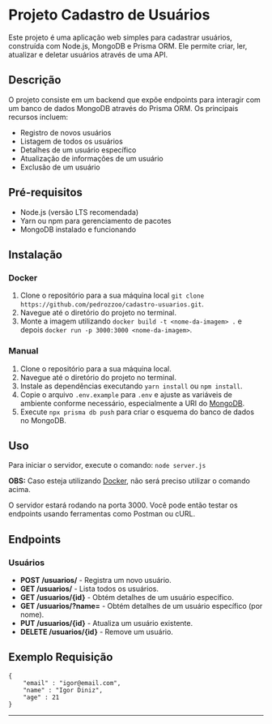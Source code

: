 # Projeto Cadastro de Usuários

Este projeto é uma aplicação web simples para cadastrar usuários, construída com Node.js, MongoDB e Prisma ORM. Ele permite criar, ler, atualizar e deletar usuários através de uma API.

## Descrição

O projeto consiste em um backend que expõe endpoints para interagir com um banco de dados MongoDB através do Prisma ORM. Os principais recursos incluem:

- Registro de novos usuários
- Listagem de todos os usuários
- Detalhes de um usuário específico
- Atualização de informações de um usuário
- Exclusão de um usuário

## Pré-requisitos

- Node.js (versão LTS recomendada)
- Yarn ou npm para gerenciamento de pacotes
- MongoDB instalado e funcionando

## Instalação

### Docker
1. Clone o repositório para a sua máquina local `git clone https://github.com/pedrozzoo/cadastro-usuarios.git`.
2. Navegue até o diretório do projeto no terminal.
3. Monte a imagem utilizando `docker build -t <nome-da-imagem> .` e depois `docker run -p 3000:3000 <nome-da-imagem>`.

### Manual
1. Clone o repositório para a sua máquina local.
2. Navegue até o diretório do projeto no terminal.
3. Instale as dependências executando `yarn install` ou `npm install`.
4. Copie o arquivo `.env.example` para `.env` e ajuste as variáveis de ambiente conforme necessário, especialmente a URI do [MongoDB](https://www.mongodb.com/).
5. Execute `npx prisma db push` para criar o esquema do banco de dados no MongoDB.

## Uso

Para iniciar o servidor, execute o comando: `node server.js`

**OBS:** Caso esteja utilizando [Docker](https://www.docker.com/), não será preciso utilizar o comando acima.

O servidor estará rodando na porta 3000. Você pode então testar os endpoints usando ferramentas como Postman ou cURL.

## Endpoints

### Usuários

- **POST /usuarios/** - Registra um novo usuário.
- **GET /usuarios/** - Lista todos os usuários.
- **GET /usuarios/{id}** - Obtém detalhes de um usuário específico.
- **GET /usuarios/?name=** - Obtém detalhes de um usuário específico (por nome).
- **PUT /usuarios/{id}** - Atualiza um usuário existente.
- **DELETE /usuarios/{id}** - Remove um usuário.

## Exemplo Requisição

```
{
    "email" : "igor@email.com",
    "name" : "Igor Diniz",
    "age" : 21
}
```


---
